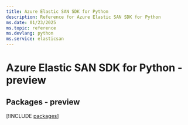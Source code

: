 ```yaml
---
title: Azure Elastic SAN SDK for Python
description: Reference for Azure Elastic SAN SDK for Python
ms.date: 01/23/2025
ms.topic: reference
ms.devlang: python
ms.service: elasticsan
---
```

# Azure Elastic SAN SDK for Python - preview
## Packages - preview
[!INCLUDE [packages](elastic-san-index.md)]